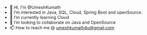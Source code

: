 - 👋 Hi, I’m @UmeshKumath
- 👀 I’m interested in Java, SQL, Cloud, Spring Boot and openSource.
- 🌱 I’m currently learning Cloud
- 💞️ I’m looking to collaborate on Java and OpenSource
- 📫 How to reach me @ umeshkumath4u@gmail.com

<!---
UmeshKumath/UmeshKumath is a ✨ special ✨ repository because its `README.md` (this file) appears on your GitHub profile.
You can click the Preview link to take a look at your changes.
--->
